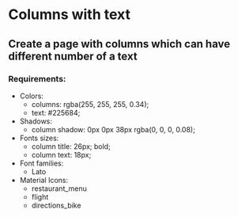 # Columns with text

## Create a page with columns which can have different number of a text

### Requirements:
* Colors:
    + columns: rgba(255, 255, 255, 0.34);
    + text: #225684;
* Shadows:
    + column shadow: 0px 0px 38px rgba(0, 0, 0, 0.08);
* Fonts sizes:
    + column title: 26px; bold;
    + column text: 18px;
* Font families:
    + Lato
* Material Icons: 
    + restaurant_menu
    + flight
    + directions_bike